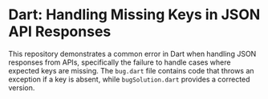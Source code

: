 # Dart: Handling Missing Keys in JSON API Responses

This repository demonstrates a common error in Dart when handling JSON responses from APIs, specifically the failure to handle cases where expected keys are missing. The `bug.dart` file contains code that throws an exception if a key is absent, while `bugSolution.dart` provides a corrected version.
